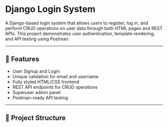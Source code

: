 # Django Login System

A Django-based login system that allows users to register, log in, and perform CRUD operations on user data through both HTML pages and REST APIs. This project demonstrates user authentication, template rendering, and API testing using Postman.

---

## 🚀 Features

- User Signup and Login
- Unique validation for email and username
- Fully styled HTML/CSS frontend
- REST API endpoints for CRUD operations
- Superuser admin panel
- Postman-ready API testing

---

## 📁 Project Structure


